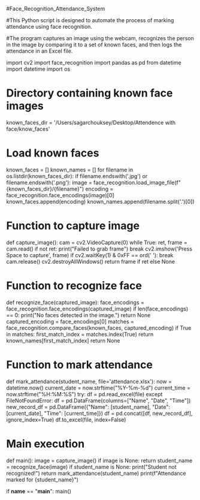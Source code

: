 #Face_Recognition_Attendance_System

#This Python script is designed to automate the process of marking attendance using face recognition.

#The program captures an image using the webcam, recognizes the person in the image by comparing it 
to a set of known faces, and then logs the attendance in an Excel file.

import cv2
import face_recognition
import pandas as pd
from datetime import datetime
import os

# Directory containing known face images
known_faces_dir = '/Users/sagarchouksey/Desktop/Attendence with face/know_faces'

# Load known faces
known_faces = []
known_names = []
for filename in os.listdir(known_faces_dir):
    if filename.endswith('.jpg') or filename.endswith('.png'):
        image = face_recognition.load_image_file(f"{known_faces_dir}/{filename}")
        encoding = face_recognition.face_encodings(image)[0]
        known_faces.append(encoding)
        known_names.append(filename.split('.')[0])

# Function to capture image
def capture_image():
    cam = cv2.VideoCapture(0)
    while True:
        ret, frame = cam.read()
        if not ret:
            print("Failed to grab frame")
            break
        cv2.imshow('Press Space to capture', frame)
        if cv2.waitKey(1) & 0xFF == ord(' '):
            break
    cam.release()
    cv2.destroyAllWindows()
    return frame if ret else None

# Function to recognize face
def recognize_face(captured_image):
    face_encodings = face_recognition.face_encodings(captured_image)
    if len(face_encodings) == 0:
        print("No faces detected in the image.")
        return None
    captured_encoding = face_encodings[0]
    matches = face_recognition.compare_faces(known_faces, captured_encoding)
    if True in matches:
        first_match_index = matches.index(True)
        return known_names[first_match_index]
    return None

# Function to mark attendance
def mark_attendance(student_name, file='attendance.xlsx'):
    now = datetime.now()
    current_date = now.strftime("%Y-%m-%d")
    current_time = now.strftime("%H:%M:%S")
    try:
        df = pd.read_excel(file)
    except FileNotFoundError:
        df = pd.DataFrame(columns=["Name", "Date", "Time"])
    new_record_df = pd.DataFrame({"Name": [student_name], "Date": [current_date], "Time": [current_time]})
    df = pd.concat([df, new_record_df], ignore_index=True)
    df.to_excel(file, index=False)

# Main execution
def main():
    image = capture_image()
    if image is None:
        return
    student_name = recognize_face(image)
    if student_name is None:
        print("Student not recognized!")
        return
    mark_attendance(student_name)
    print(f"Attendance marked for {student_name}")

if __name__ == "__main__":
    main()


   
        

